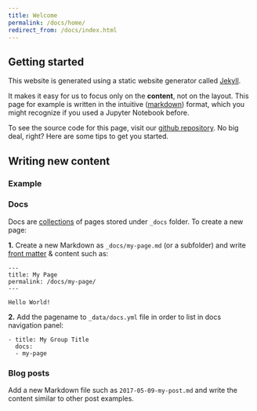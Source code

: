 ```yaml
---
title: Welcome
permalink: /docs/home/
redirect_from: /docs/index.html
---
```


## Getting started

This website is generated using a static website generator called [Jekyll](https://jekyllrb.com/).

It makes it easy for us to focus only on the **content**, not on the layout. This page for example is written
in the intuitive ([markdown](https://en.wikipedia.org/wiki/Markdown)) format,
which you might recognize if you used a Jupyter Notebook before.

To see the source code for this page, visit our
[github repository](https://github.com/transparency-lecture/transparency-lecture.github.io/blob/master/_docs/index.md).
No big deal, right? Here are some tips to get you started.

## Writing new content

### Example

### Docs

Docs are [collections](https://jekyllrb.com/docs/collections/) of pages stored under `_docs` folder. To create a new page:

**1.** Create a new Markdown as `_docs/my-page.md` (or a subfolder) and write [front matter](https://jekyllrb.com/docs/frontmatter/) & content such as:

```
---
title: My Page
permalink: /docs/my-page/
---

Hello World!
```

**2.** Add the pagename to `_data/docs.yml` file in order to list in docs navigation panel:

```
- title: My Group Title
  docs:
  - my-page
```

### Blog posts

Add a new Markdown file such as `2017-05-09-my-post.md` and write the content similar to other post examples.
